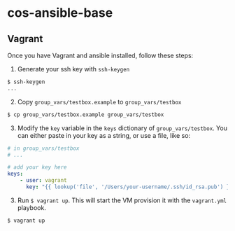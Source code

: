 cos-ansible-base
================


## Vagrant

Once you have Vagrant and ansible installed, follow these steps:

1. Generate your ssh key with `ssh-keygen`

```bash
$ ssh-keygen
...
```

2. Copy `group_vars/testbox.example` to `group_vars/testbox`

```bash
$ cp group_vars/testbox.example group_vars/testbox
```


3. Modify the `key` variable in the `keys` dictionary of `group_vars/testbox`. You can either paste in your key as a string, or use a file, like so:

```yaml
# in group_vars/testbox
# ...

# add your key here
keys:
    - user: vagrant
      key: "{{ lookup('file', '/Users/your-username/.ssh/id_rsa.pub') }}"
```

3. Run `$ vagrant up`. This will start the VM provision it with the `vagrant.yml` playbook.

```bash
$ vagrant up
```
